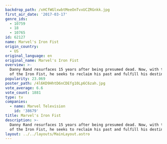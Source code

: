 ```yaml
---
backdrop_path: /xHCfWGlxwbtMeeOnTvxUCZRGnkk.jpg
first_air_date: '2017-03-17'
genre_ids:
  - 10759
  - 18
  - 10765
id: 62127
name: Marvel's Iron Fist
origin_country:
  - US
original_language: en
original_name: Marvel's Iron Fist
overview: >-
  Danny Rand resurfaces 15 years after being presumed dead. Now, with the power
  of the Iron Fist, he seeks to reclaim his past and fulfill his destiny.
popularity: 23.069
poster_path: /4l6KD9HhtD6nCDEfg10Lp6C6zah.jpg
vote_average: 6.6
vote_count: 1881
type: tv
companies:
  - name: Marvel Television
    id: '38679'
title: Marvel's Iron Fist
description: >-
  Danny Rand resurfaces 15 years after being presumed dead. Now, with the power
  of the Iron Fist, he seeks to reclaim his past and fulfill his destiny.
layout: ../../layouts/MainLayout.astro
---
```


